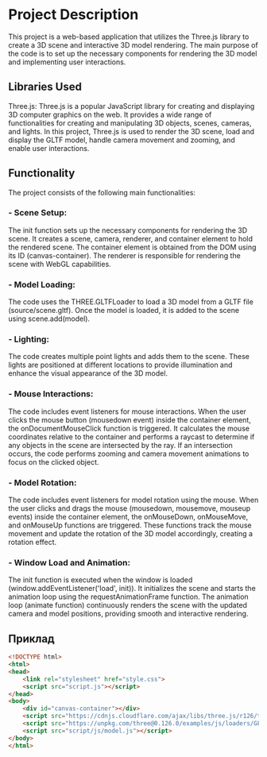 # Project Description

This project is a web-based application that utilizes the Three.js library to create a 3D scene and interactive 3D model rendering. The main purpose of the code is to set up the necessary components for rendering the 3D model and implementing user interactions.

## Libraries Used

Three.js: Three.js is a popular JavaScript library for creating and displaying 3D computer graphics on the web. It provides a wide range of functionalities for creating and manipulating 3D objects, scenes, cameras, and lights. In this project, Three.js is used to render the 3D scene, load and display the GLTF model, handle camera movement and zooming, and enable user interactions.

## Functionality

The project consists of the following main functionalities:

### - Scene Setup: 

The init function sets up the necessary components for rendering the 3D scene. It creates a scene, camera, renderer, and container element to hold the rendered scene. The container element is obtained from the DOM using its ID (canvas-container). The renderer is responsible for rendering the scene with WebGL capabilities.

### - Model Loading:
The code uses the THREE.GLTFLoader to load a 3D model from a GLTF file (source/scene.gltf). Once the model is loaded, it is added to the scene using scene.add(model).

### - Lighting:
The code creates multiple point lights and adds them to the scene. These lights are positioned at different locations to provide illumination and enhance the visual appearance of the 3D model.

### - Mouse Interactions:
The code includes event listeners for mouse interactions. When the user clicks the mouse button (mousedown event) inside the container element, the onDocumentMouseClick function is triggered. It calculates the mouse coordinates relative to the container and performs a raycast to determine if any objects in the scene are intersected by the ray. If an intersection occurs, the code performs zooming and camera movement animations to focus on the clicked object.

### - Model Rotation:
The code includes event listeners for model rotation using the mouse. When the user clicks and drags the mouse (mousedown, mousemove, mouseup events) inside the container element, the onMouseDown, onMouseMove, and onMouseUp functions are triggered. These functions track the mouse movement and update the rotation of the 3D model accordingly, creating a rotation effect.

### - Window Load and Animation:
The init function is executed when the window is loaded (window.addEventListener('load', init)). It initializes the scene and starts the animation loop using the requestAnimationFrame function. The animation loop (animate function) continuously renders the scene with the updated camera and model positions, providing smooth and interactive rendering.

## Приклад

```html
<!DOCTYPE html>
<html>
<head>
    <link rel="stylesheet" href="style.css">
    <script src="script.js"></script>
</head>
<body>
    <div id="canvas-container"></div>
    <script src="https://cdnjs.cloudflare.com/ajax/libs/three.js/r126/three.min.js" integrity="sha512-n8IpKWzDnBOcBhRlHirMZOUvEq2bLRMuJGjuVqbzUJwtTsgwOgK5aS0c1JA647XWYfqvXve8k3PtZdzpipFjgg==" crossorigin="anonymous"></script>
    <script src="https://unpkg.com/three@0.126.0/examples/js/loaders/GLTFLoader.js"></script>
    <script src="script/js/model.js"></script>
</body>
</html>
